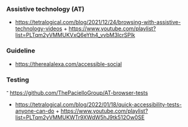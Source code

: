### Assistive technology (AT)

- https://tetralogical.com/blog/2021/12/24/browsing-with-assistive-technology-videos + https://www.youtube.com/playlist?list=PLTqm2yVMMUKVxQ6eYth4_vvbM3IcrSPlk

### Guideline

- https://therealalexa.com/accessible-social

### Testing

־ https://github.com/ThePacielloGroup/AT-browser-tests
- https://tetralogical.com/blog/2022/01/18/quick-accessibility-tests-anyone-can-do + https://www.youtube.com/playlist?list=PLTqm2yVMMUKWTr9XWdW5hJ9tk512Ow0SE